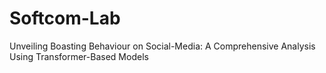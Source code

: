 # Softcom-Lab
Unveiling Boasting Behaviour on Social-Media: A Comprehensive Analysis Using Transformer-Based Models
